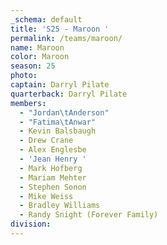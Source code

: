 ```yaml
---
_schema: default
title: 'S25 - Maroon '
permalink: /teams/maroon/
name: Maroon
color: Maroon
season: 25
photo:
captain: Darryl Pilate
quarterback: Darryl Pilate
members:
  - "Jordan\tAnderson"
  - "Fatima\tAnwar"
  - Kevin Balsbaugh
  - Drew Crane
  - Alex Englesbe
  - 'Jean Henry '
  - Mark Hofberg
  - Mariam Mehter
  - Stephen Sonon
  - Mike Weiss
  - Bradley Williams
  - Randy Snight (Forever Family)
division:
---
```


